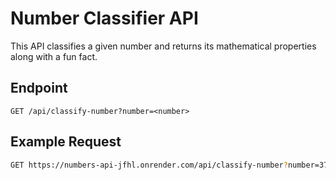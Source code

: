 # Number Classifier API

This API classifies a given number and returns its mathematical properties along with a fun fact.

## Endpoint

`GET /api/classify-number?number=<number>`

## Example Request

```bash
GET https://numbers-api-jfhl.onrender.com/api/classify-number?number=371
